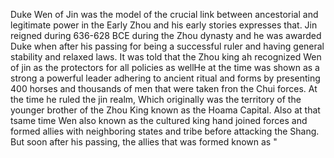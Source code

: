 Duke Wen of Jin was the model of the crucial link between ancestorial and legitimate power in the Early Zhou and his early stories expresses that. Jin reigned during 636-628 BCE during the Zhou dynasty and he was awarded Duke when after his passing for being a successful ruler and having general stability and relaxed laws. It was told that the Zhou king ah recognized Wen of jin as the protectors for all policies as wellHe at the time was shown as a strong a powerful leader adhering to ancient ritual and forms by presenting 400 horses and thousands of men that were taken fron the Chui forces. At the time he ruled the jin realm, Which originally was the territory of the younger brother of the Zhou King known as the Hoama Capital. Also at that tsame time Wen also known as the cultured king hand joined forces and formed allies with neighboring states and tribe before attacking the Shang. But soon after his passing, the allies that was formed known as "